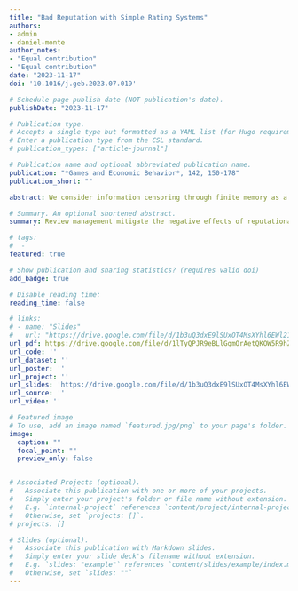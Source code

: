 ```yaml
---
title: "Bad Reputation with Simple Rating Systems"
authors:
- admin
- daniel-monte
author_notes:
- "Equal contribution"
- "Equal contribution"
date: "2023-11-17"
doi: '10.1016/j.geb.2023.07.019' 

# Schedule page publish date (NOT publication's date).
publishDate: "2023-11-17"

# Publication type.
# Accepts a single type but formatted as a YAML list (for Hugo requirements).
# Enter a publication type from the CSL standard.
# publication_types: ["article-journal"]

# Publication name and optional abbreviated publication name.
publication: "*Games and Economic Behavior*, 142, 150-178"
publication_short: ""

abstract: We consider information censoring through finite memory as a device against bad reputational concerns. Our class of constrained information policies resembles common practices in online reputation systems, on which customers increasingly rely whenever hiring experts. In a world of repeated interactions between a long-lived expert and short-lived customers, Ely and Välimäki (2003) show that unlimited record-keeping may induce the expert to overchoose a certain action, seeking reputational gains. Consequently, welfare may reduce and markets may break down. We show that simple rating systems in such world help overcome market failures and improve upon both the full-memory and the no-memory cases.

# Summary. An optional shortened abstract.
summary: Review management mitigate the negative effects of reputational concerns in reputation systems.

# tags:
#  - 
featured: true

# Show publication and sharing statistics? (requires valid doi)
add_badge: true

# Disable reading time:
reading_time: false

# links:
# - name: "Slides"
#   url: "https://drive.google.com/file/d/1b3uQ3dxE9lSUxOT4MsXYhl6EWl21QUYV/view?usp=sharing"
url_pdf: https://drive.google.com/file/d/1lTyQPJR9eBLlGqmOrAetQKOW5R9hZEGH/view?usp=drive_link
url_code: ''
url_dataset: ''
url_poster: ''
url_project: ''
url_slides: 'https://drive.google.com/file/d/1b3uQ3dxE9lSUxOT4MsXYhl6EWl21QUYV/view?usp=sharing'
url_source: ''
url_video: ''

# Featured image
# To use, add an image named `featured.jpg/png` to your page's folder. 
image:
  caption: ""
  focal_point: ""
  preview_only: false


# Associated Projects (optional).
#   Associate this publication with one or more of your projects.
#   Simply enter your project's folder or file name without extension.
#   E.g. `internal-project` references `content/project/internal-project/index.md`.
#   Otherwise, set `projects: []`.
# projects: []

# Slides (optional).
#   Associate this publication with Markdown slides.
#   Simply enter your slide deck's filename without extension.
#   E.g. `slides: "example"` references `content/slides/example/index.md`.
#   Otherwise, set `slides: ""`
---
```

